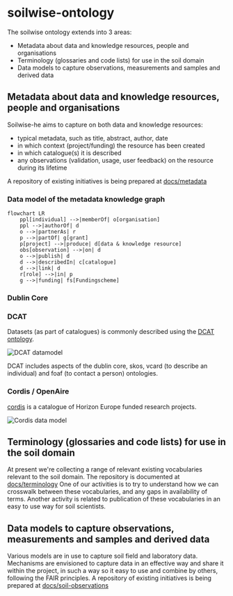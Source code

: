 # soilwise-ontology

The soilwise ontology extends into 3 areas:

- Metadata about data and knowledge resources, people and organisations
- Terminology (glossaries and code lists) for use in the soil domain
- Data models to capture observations, measurements and samples and derived data

## Metadata about data and knowledge resources, people and organisations


Soilwise-he aims to capture on both data and knowledge resources:

- typical metadata, such as title, abstract, author, date
- in which context (project/funding) the resource has been created
- in which catalogue(s) it is described
- any observations (validation, usage, user feedback) on the resource during its lifetime

A repository of existing initiatives is being prepared at [docs/metadata](./docs/metadata.md)

### Data model of the metadata knowledge graph

``` mermaid
flowchart LR
    ppl[individual] -->|memberOf| o[organisation]
    ppl -->|authorOf| d
    o -->|partnerAs| r
    p -->|partOf| g[grant]
    p[project] -->|produce| d[data & knowledge resource]
    obs[observation] -->|on| d
    o -->|publish| d
    d -->|describedIn| c[catalogue]
    d -->|link| d
    r[role] -->|in| p
    g -->|funding| fs[Fundingscheme]
```

### Dublin Core


### DCAT

Datasets (as part of catalogues) is commonly described using the [DCAT ontology](https://www.w3.org/TR/vocab-dcat-2/).

![DCAT datamodel](https://www.w3.org/TR/vocab-dcat-2/images/DCAT-summary-all-attributes.png)

DCAT includes aspects of the dublin core, skos, vcard (to describe an individual) and foaf (to contact a person) ontologies.

### Cordis / OpenAire 

[cordis](https://cordis.europa.eu/) is a catalogue of Horizon Europe funded research projects.

![Cordis data model](https://blog.sparna.fr/wp-content/uploads/2024/01/EURIO_v2.4-1024x812.png)

## Terminology (glossaries and code lists) for use in the soil domain

At present we're collecting a range of relevant existing vocabularies relevant to the soil domain. The repository is documented at [docs/terminology](./docs/terminology.md)
One of our activities is to try to understand how we can crosswalk between these vocabularies, and any gaps in availability of terms.
Another activity is related to publication of these vocabularies in an easy to use way for soil scientists.


## Data models to capture observations, measurements and samples and derived data 

Various models are in use to capture soil field and laboratory data. Mechanisms are envisioned to capture data in an effective way and share it within the project, in such a way so it easy to use and combine by others, following the FAIR principles. A repository of existing initiatives is being prepared at [docs/soil-observations](./docs/soil-observations.md)
